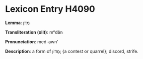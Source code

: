 # Lexicon Entry H4090

**Lemma**: מְדָן

**Transliteration (xlit)**: mᵉdân

**Pronunciation**: med-awn'

**Description**:
a form of מָדוֹן; {a contest or quarrel}; discord, strife.

